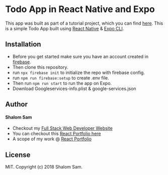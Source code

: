 # Todo App in React Native and Expo

This app was built as part of a tutorial project, which you can find [here](https://techunderthesun.in/making-a-simple-todo-mobile-app-react-native/). This is a simple Todo App built using [React Native](https://facebook.github.io/react-native/) & [Expo CLI](https://docs.expo.io/versions/latest/workflow/expo-cli/).

## Installation
* Before you get started make sure you have an account created in [firebase](https://firebase.google.com/).
* Then clone this repository.
* run `npx firebase init` to initialize the repo with firebase config.
* run `npm run firebase:setup` to create .env file.
* Then run `npm run start` to run the app on Expo.
* Download Googleservices-info.plist & google-services.json

## Author
#### Shalom Sam

+ Checkout my <a href="https://shalomsam.com" title="Full Stack Web Developer, UI/UX Javascript Specialist" target="_blank">Full Stack Web Developer Website</a>
+ You can checkout this <a href="http://react.shalomsam.com" title="Full Stack Developer, Angular Portfolio" target="_blank">React Portfolio here</a>
+ A scope of my work @ <a title="Web Software Developer Portfolio" target="_blank" href="https://react.shalomsam.com/portfolio">React Portfolio</a>


## License

MIT. Copyright (c) 2018 Shalom Sam.
